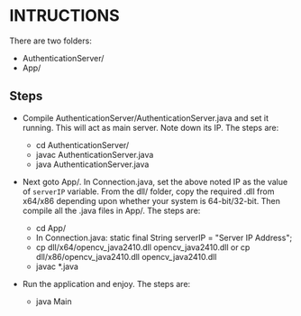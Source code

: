 INTRUCTIONS
===========

There are two folders:

- AuthenticationServer/
- App/

Steps
-----

- Compile AuthenticationServer/AuthenticationServer.java and set it running. This will act as main server. Note down its IP.
	The steps are:

	- cd AuthenticationServer/
	- javac AuthenticationServer.java
	- java AuthenticationServer.java

- Next goto App/. In Connection.java, set the above noted IP as the value of `serverIP` variable. From the dll/ folder, copy the required .dll from x64/x86 depending upon whether your system is 64-bit/32-bit. Then compile all the .java files in App/.
	The steps are:

	- cd App/
	- In Connection.java: static final String serverIP = "Server IP Address";
	- cp dll/x64/opencv_java2410.dll opencv_java2410.dll or cp dll/x86/opencv_java2410.dll opencv_java2410.dll
	- javac \*.java

- Run the application and enjoy.
	The steps are:

	- java Main